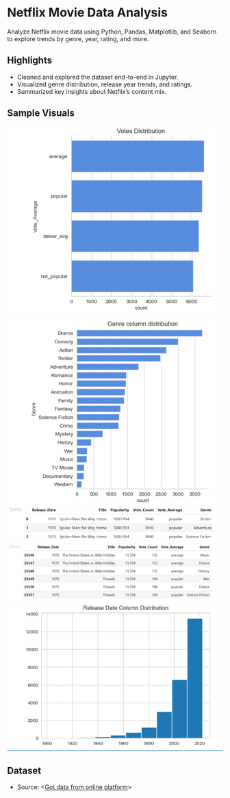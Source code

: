 # Netflix Movie Data Analysis

Analyze Netflix movie data using Python, Pandas, Matplotlib, and Seaborn to explore trends by genre, year, rating, and more.

## Highlights
- Cleaned and explored the dataset end-to-end in Jupyter.
- Visualized genre distribution, release year trends, and ratings.
- Summarized key insights about Netflix’s content mix.

## Sample Visuals
![What genres has highest votes](https://github.com/nakulchauhan003/Movie-Data-Analysis-Netflix/blob/main/What%20genres%20has%20highest%20votes.png)
![What is the most frequent genre](https://github.com/nakulchauhan003/Movie-Data-Analysis-Netflix/blob/main/What%20is%20the%20most%20frequent%20genre%20in%20the%20dataset.png)
![What movie got the highest popularity and whats its genre](https://github.com/nakulchauhan003/Movie-Data-Analysis-Netflix/blob/main/What%20movie%20got%20the%20highest%20popularity%20%20what's%20its%20genre.png)
![What movie got the lowest popularity and whats its genre](https://github.com/nakulchauhan003/Movie-Data-Analysis-Netflix/blob/main/What%20movie%20got%20the%20lowest%20popularity%20what's%20its%20genre.png)
![Which year has the most filmed movies](https://github.com/nakulchauhan003/Movie-Data-Analysis-Netflix/blob/main/Which%20year%20has%20the%20most%20filmmed%20movies.png)

## Dataset
- Source: <[Got data from online platform](https://github.com/nakulchauhan003/Movie-Data-Analysis-Netflix/blob/main/mymoviedb.csv)>


